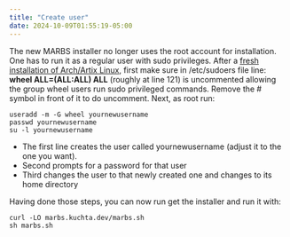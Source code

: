```yaml
---
title: "Create user"
date: 2024-10-09T01:55:19-05:00
---
```


The new MARBS installer no longer uses the root account for installation. One has to run it as a regular user with sudo privileges. After a [fresh installation of Arch/Artix Linux](https://wiki.archlinux.org/title/Installation_guide), first make sure in /etc/sudoers file line: **wheel ALL=(ALL:ALL) ALL** (roughly at line 121) is uncommented allowing the group wheel users run sudo privileged commands. Remove the # symbol in front of it to do uncomment. Next, as root run:
```fish
useradd -m -G wheel yournewusername
passwd yournewusername
su -l yournewusername
```
- The first line creates the user called yournewusername (adjust it to the one you want).
- Second prompts for a password for that user
- Third changes the user to that newly created one and changes to its home directory

Having done those steps, you can now run get the installer and run it with:
```fish
curl -LO marbs.kuchta.dev/marbs.sh
sh marbs.sh
```
